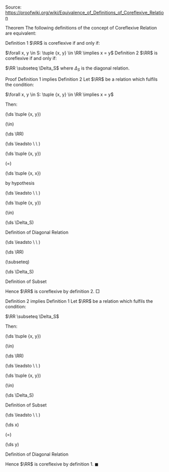# 

Source: https://proofwiki.org/wiki/Equivalence_of_Definitions_of_Coreflexive_Relation



Theorem
The following definitions of the concept of Coreflexive Relation are equivalent:

Definition 1
$\RR$ is coreflexive if and only if:

$\forall x, y \in S: \tuple {x, y} \in \RR \implies x = y$
Definition 2
$\RR$ is coreflexive if and only if:

$\RR \subseteq \Delta_S$
where $\Delta_S$ is the diagonal relation.


Proof
Definition 1 implies Definition 2
Let $\RR$ be a relation which fulfils the condition:

$\forall x, y \in S: \tuple {x, y} \in \RR \implies x = y$

Then:














\(\ds \tuple {x, y}\)

\(\in\)







\(\ds \RR\)














\(\ds \leadsto \ \ \)





\(\ds \tuple {x, y}\)

\(=\)







\(\ds \tuple {x, x}\)





by hypothesis








\(\ds \leadsto \ \ \)





\(\ds \tuple {x, y}\)

\(\in\)







\(\ds \Delta_S\)





Definition of Diagonal Relation








\(\ds \leadsto \ \ \)





\(\ds \RR\)

\(\subseteq\)







\(\ds \Delta_S\)





Definition of Subset




Hence $\RR$ is coreflexive by definition 2.
$\Box$


Definition 2 implies Definition 1
Let $\RR$ be a relation which fulfils the condition:

$\RR \subseteq \Delta_S$

Then:














\(\ds \tuple {x, y}\)

\(\in\)







\(\ds \RR\)














\(\ds \leadsto \ \ \)





\(\ds \tuple {x, y}\)

\(\in\)







\(\ds \Delta_S\)





Definition of Subset








\(\ds \leadsto \ \ \)





\(\ds x\)

\(=\)







\(\ds y\)





Definition of Diagonal Relation




Hence $\RR$ is coreflexive by definition 1.
$\blacksquare$





